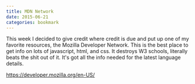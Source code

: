```yaml
---
title: MDN Network
date: 2015-06-21
categories: bookmark
---
```


This week I decided to give credit where credit is due and put up one of my favorite resources, the Mozilla Developer Network. This is the best place to get info on lots of javascript, html, and css. It destroys W3 schools, literally beats the shit out of it. It's got all the info needed for the latest language details.

https://developer.mozilla.org/en-US/
